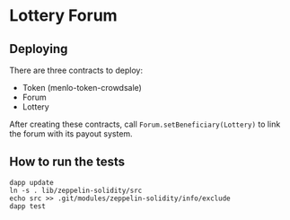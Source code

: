 # Lottery Forum

## Deploying
There are three contracts to deploy:

- Token (menlo-token-crowdsale)
- Forum
- Lottery

After creating these contracts, call `Forum.setBeneficiary(Lottery)` to link the forum with its payout system.

## How to run the tests

```
dapp update
ln -s . lib/zeppelin-solidity/src
echo src >> .git/modules/zeppelin-solidity/info/exclude
dapp test
```
